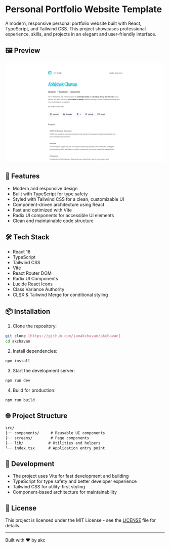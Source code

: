 # Personal Portfolio Website Template

A modern, responsive personal portfolio website built with React, TypeScript, and Tailwind CSS. This project showcases professional experience, skills, and projects in an elegant and user-friendly interface.

## 🖼️ Preview

![Portfolio Preview](/public/preview.png)

## 🚀 Features

- Modern and responsive design
- Built with TypeScript for type safety
- Styled with Tailwind CSS for a clean, customizable UI
- Component-driven architecture using React
- Fast and optimized with Vite
- Radix UI components for accessible UI elements
- Clean and maintainable code structure

## 🛠️ Tech Stack

- React 18
- TypeScript
- Tailwind CSS
- Vite
- React Router DOM
- Radix UI Components
- Lucide React Icons
- Class Variance Authority
- CLSX & Tailwind Merge for conditional styling

## 📦 Installation

1. Clone the repository:
```bash
git clone [https://github.com/iamakchavan/akchavan]
cd akchavan
```

2. Install dependencies:
```bash
npm install
```

3. Start the development server:
```bash
npm run dev
```

4. Build for production:
```bash
npm run build
```

## 🌐 Project Structure

```
src/
├── components/     # Reusable UI components
├── screens/        # Page components
├── lib/           # Utilities and helpers
└── index.tsx      # Application entry point
```

## 🔧 Development

- The project uses Vite for fast development and building
- TypeScript for type safety and better developer experience
- Tailwind CSS for utility-first styling
- Component-based architecture for maintainability

## 📄 License

This project is licensed under the MIT License - see the [LICENSE](LICENSE) file for details.

---

Built with ❤️ by akc
